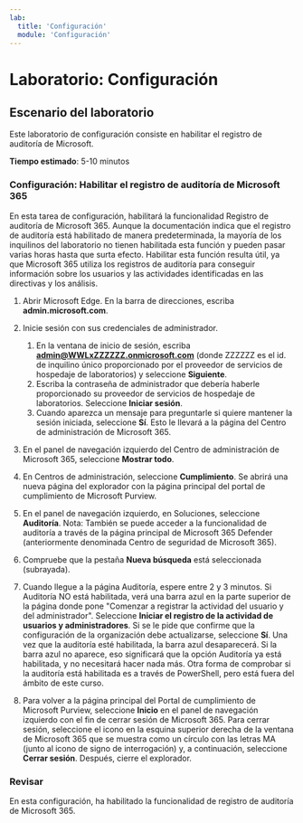 ```yaml
---
lab:
  title: 'Configuración'
  module: 'Configuración'
---
```



# <a name="lab-setup"></a>Laboratorio: Configuración

## <a name="lab-scenario"></a>Escenario del laboratorio

Este laboratorio de configuración consiste en habilitar el registro de auditoría de Microsoft.

**Tiempo estimado**: 5-10 minutos

### <a name="setup---enable-microsoft-365-audit-log"></a>Configuración: Habilitar el registro de auditoría de Microsoft 365

En esta tarea de configuración, habilitará la funcionalidad Registro de auditoría de Microsoft 365.  Aunque la documentación indica que el registro de auditoría está habilitado de manera predeterminada, la mayoría de los inquilinos del laboratorio no tienen habilitada esta función y pueden pasar varias horas hasta que surta efecto.  Habilitar esta función resulta útil, ya que Microsoft 365 utiliza los registros de auditoría para conseguir información sobre los usuarios y las actividades identificadas en las directivas y los análisis.

1. Abrir Microsoft Edge. En la barra de direcciones, escriba **admin.microsoft.com**.

1. Inicie sesión con sus credenciales de administrador.
    1. En la ventana de inicio de sesión, escriba **admin@WWLxZZZZZZ.onmicrosoft.com** (donde ZZZZZZ es el id. de inquilino único proporcionado por el proveedor de servicios de hospedaje de laboratorios) y seleccione **Siguiente**.
    1. Escriba la contraseña de administrador que debería haberle proporcionado su proveedor de servicios de hospedaje de laboratorios. Seleccione **Iniciar sesión**.
    1. Cuando aparezca un mensaje para preguntarle si quiere mantener la sesión iniciada, seleccione **Sí**. Esto le llevará a la página del Centro de administración de Microsoft 365.

1. En el panel de navegación izquierdo del Centro de administración de Microsoft 365, seleccione **Mostrar todo**.

1. En Centros de administración, seleccione **Cumplimiento**.  Se abrirá una nueva página del explorador con la página principal del portal de cumplimiento de Microsoft Purview.  

1. En el panel de navegación izquierdo, en Soluciones, seleccione **Auditoría**.  Nota: También se puede acceder a la funcionalidad de auditoría a través de la página principal de Microsoft 365 Defender (anteriormente denominada Centro de seguridad de Microsoft 365).

1. Compruebe que la pestaña **Nueva búsqueda** está seleccionada (subrayada).

1. Cuando llegue a la página Auditoría, espere entre 2 y 3 minutos.  Si Auditoría NO está habilitada, verá una barra azul en la parte superior de la página donde pone "Comenzar a registrar la actividad del usuario y del administrador".  Seleccione **Iniciar el registro de la actividad de usuarios y administradores**.  Si se le pide que confirme que la configuración de la organización debe actualizarse, seleccione **Sí**. Una vez que la auditoría esté habilitada, la barra azul desaparecerá.  Si la barra azul no aparece, eso significará que la opción Auditoría ya está habilitada, y no necesitará hacer nada más.  Otra forma de comprobar si la auditoría está habilitada es a través de PowerShell, pero está fuera del ámbito de este curso.

1. Para volver a la página principal del Portal de cumplimiento de Microsoft Purview, seleccione **Inicio** en el panel de navegación izquierdo con el fin de cerrar sesión de Microsoft 365. Para cerrar sesión, seleccione el icono en la esquina superior derecha de la ventana de Microsoft 365 que se muestra como un círculo con las letras MA (junto al icono de signo de interrogación) y, a continuación, seleccione **Cerrar sesión**. Después, cierre el explorador.

### <a name="review"></a>Revisar

En esta configuración, ha habilitado la funcionalidad de registro de auditoría de Microsoft 365.
